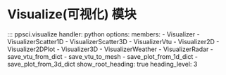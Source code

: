 # Visualize(可视化) 模块

::: ppsci.visualize
    handler: python
    options:
      members:
        - Visualizer
        - VisualizerScatter1D
        - VisualizerScatter3D
        - VisualizerVtu
        - Visualizer2D
        - Visualizer2DPlot
        - Visualizer3D
        - VisualizerWeather
        - VisualizerRadar
        - save_vtu_from_dict
        - save_vtu_to_mesh
        - save_plot_from_1d_dict
        - save_plot_from_3d_dict
      show_root_heading: true
      heading_level: 3
